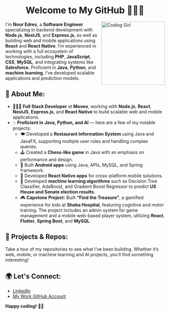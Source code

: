 <h1 align="center">Welcome to My GitHub 👋🏻🚀</h1>

<img align="right" alt="Coding Girl" width="200" src="https://github.com/user-attachments/assets/2650dfaf-fc02-4ebc-8c55-8fba15e9cfb4" />

<p align="left">
  I'm <strong>Nour Edres</strong>, a <strong>Software Engineer</strong> specializing in backend development with <strong>Node.js</strong>, <strong>NestJS</strong>, and <strong>Express.js</strong>, as well as building web and mobile applications using <strong>React</strong> and <strong>React Native</strong>. I’m experienced in working with a full ecosystem of technologies, including <strong>PHP</strong>, <strong>JavaScript</strong>, <strong>CSS</strong>, <strong>MySQL</strong>, and integrating systems like <strong>Salesforce</strong>. Proficient in <strong>Java</strong>, <strong>Python</strong>, and <strong>machine learning</strong>, I’ve developed scalable applications and prediction models.
</p>




<h2>🌟 About Me:</h2>
<ul>
  <li>👩🏻‍💻 <strong>Full Stack Developer</strong> at <strong>Moveo</strong>, working with <strong>Node.js</strong>, <strong>React</strong>, <strong>NestJS</strong>, <strong>Express.js</strong>, and <strong>React Native</strong> to build scalable web and mobile applications.</li>
  <li>💡 <strong>Proficient in Java, Python, and AI</strong> — here are a few of my notable projects:
    <ul>
      <li>🍽️ Developed a <strong>Restaurant Information System</strong> using Java and JavaFX, supporting multiple user roles and handling complex queries.</li>
      <li>🕹️ Created a <strong>Chess-like game</strong> in Java with an emphasis on performance and design.</li>
      <li>📱 Built <strong>Android apps</strong> using Java, APIs, MySQL, and Spring framework.</li>
      <li>📱 Developed <strong>React Native apps</strong> for cross-platform mobile solutions.</li>
      <li>🤖 Developed <strong>machine learning algorithms</strong> such as Decision Tree Classifier, AdaBoost, and Gradient Boost Regressor to predict <strong>US House and Senate election results</strong>.</li>
      <li>🎮 <strong>Capstone Project:</strong> Built <strong>“Find the Treasure”</strong>, a gamified experience for kids at <strong>Sheba Hospital</strong>, featuring cognitive and motor training. The project includes an admin system for game management and a mobile web-based player system, utilizing <strong>React</strong>, <strong>Flutter</strong>, <strong>Spring Boot</strong>, and <strong>MySQL</strong>.</li>
    </ul>
  </li>
</ul>

<h2>🚀 Projects & Repos:</h2>
<p>
  Take a tour of my repositories to see what I’ve been building. Whether it’s web, mobile, or machine learning and AI projects, you’ll find something interesting!
</p>

<h2>🌍 Let's Connect:</h2>
<ul>
  <li><a href="https://www.linkedin.com/in/nour-edres-29b728244/">LinkedIn</a></li>
  <li><a href="https://github.com/NourMoveo">My Work GitHub Account</a></li>
</ul>

<p><strong>Happy coding!</strong> 🎉✨</p>
